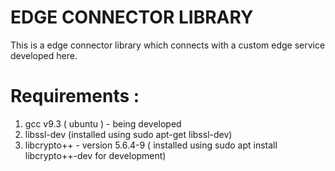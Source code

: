 # EDGE CONNECTOR LIBRARY

This is a edge connector library which connects with a custom edge service developed here.

# Requirements : 

1. gcc v9.3 ( ubuntu ) - being developed
2. libssl-dev (installed using sudo apt-get libssl-dev)
3. libcrypto++ - version 5.6.4-9 ( installed using sudo apt install libcrypto++-dev for development)